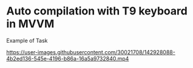 # Auto compilation with T9 keyboard in MVVM


Example of Task




https://user-images.githubusercontent.com/30021708/142928088-4b2ed136-545e-4196-b86a-16a5a9732840.mp4
